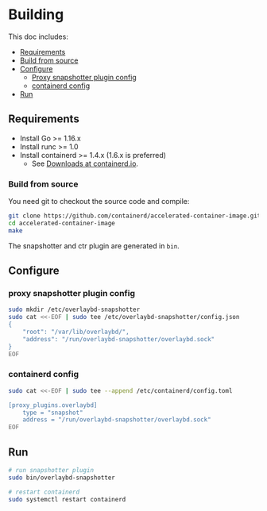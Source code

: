 # Building

This doc includes:

* [Requirements](#requirements)
* [Build from source](#build-from-source)
* [Configure](#configure)
  * [Proxy snapshotter plugin config](#proxy-snapshotter-plugin-config)
  * [containerd config](#containerd-config)
* [Run](#run)

## Requirements

* Install Go >= 1.16.x
* Install runc >= 1.0
* Install containerd >= 1.4.x (1.6.x is preferred)
  * See [Downloads at containerd.io](https://containerd.io/downloads/).

### Build from source

You need git to checkout the source code and compile:

```bash
git clone https://github.com/containerd/accelerated-container-image.git
cd accelerated-container-image
make
```

The snapshotter and ctr plugin are generated in `bin`.

## Configure

### proxy snapshotter plugin config

```bash
sudo mkdir /etc/overlaybd-snapshotter
sudo cat <<-EOF | sudo tee /etc/overlaybd-snapshotter/config.json
{
    "root": "/var/lib/overlaybd/",
    "address": "/run/overlaybd-snapshotter/overlaybd.sock"
}
EOF
```

### containerd config

```bash
sudo cat <<-EOF | sudo tee --append /etc/containerd/config.toml

[proxy_plugins.overlaybd]
    type = "snapshot"
    address = "/run/overlaybd-snapshotter/overlaybd.sock"
EOF
```

## Run

```bash
# run snapshotter plugin
sudo bin/overlaybd-snapshotter

# restart containerd
sudo systemctl restart containerd
```